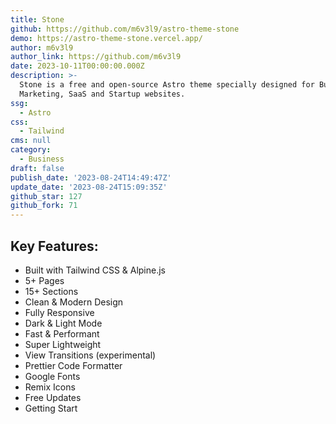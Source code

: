 ```yaml
---
title: Stone
github: https://github.com/m6v3l9/astro-theme-stone
demo: https://astro-theme-stone.vercel.app/
author: m6v3l9
author_link: https://github.com/m6v3l9
date: 2023-10-11T00:00:00.000Z
description: >-
  Stone is a free and open-source Astro theme specially designed for Business,
  Marketing, SaaS and Startup websites.
ssg:
  - Astro
css:
  - Tailwind
cms: null
category:
  - Business
draft: false
publish_date: '2023-08-24T14:49:47Z'
update_date: '2023-08-24T15:09:35Z'
github_star: 127
github_fork: 71
---
```


## Key Features:

- Built with Tailwind CSS & Alpine.js
- 5+ Pages
- 15+ Sections
- Clean & Modern Design
- Fully Responsive
- Dark & Light Mode
- Fast & Performant
- Super Lightweight
- View Transitions (experimental)
- Prettier Code Formatter
- Google Fonts
- Remix Icons
- Free Updates
- Getting Start